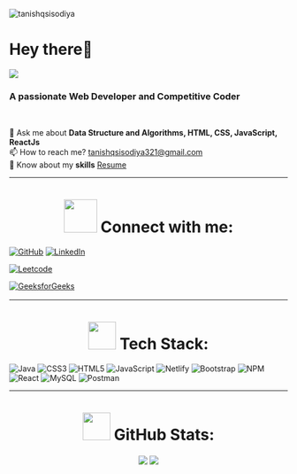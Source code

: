 <p align="left"> <img src="https://komarev.com/ghpvc/?username=tanishqsisodiya&label=Profile%20views&color=0e75b6&style=flat" alt="tanishqsisodiya"/> </p>
<h1><b>Hey there👋</b> </h1>

<img align="center" src="https://readme-typing-svg.herokuapp.com?font=Fira+Code&pause=1000&color=D365F7&width=435&lines=I+am+Tanishq+Sisodiya" />

<h3>A passionate Web Developer and Competitive Coder</h3> <br>


💬 Ask me about **Data Structure and Algorithms, HTML, CSS, JavaScript, ReactJs**<br>📫 How to reach me? tanishqsisodiya321@gmail.com<br>📄 Know about my **skills** <a  href="https://drive.google.com/file/d/1LT5S_9AaieZHOJgqP6eXa3BghahQ7IbA/view?usp=drive_link">Resume</a>

<hr>

<h1 align="center"><img width="60px" height="60px"src="Gifs/Connect.gif"> Connect with me: </h1>

[![GitHub](https://img.shields.io/badge/github-%2324292e.svg?&style=for-the-badge&logo=github&logoColor=white)](https://github.com/tanishqsisodiya) 
[![LinkedIn](https://img.shields.io/badge/LinkedIn-%230077B5.svg?&style=for-the-badge&logo=linkedin&logoColor=white)](https://www.linkedin.com/in/tanishq-sisodiya-681ab2205/) 

<a href="https://leetcode.com/tanishq64/" target="_blank"><img src=	"https://img.shields.io/badge/-LeetCode-FFA116?style=for-the-badge&logo=LeetCode&logoColor=black" img alt="Leetcode"></a>

<a href="https://auth.geeksforgeeks.org/user/tanishqsisodiya/practice" target="_blank"><img src="https://img.shields.io/badge/GeeksforGeeks-298D46?style=for-the-badge&logo=geeksforgeeks&logoColor=white" img alt="GeeksforGeeks" style="margin-bottom: 2px;" /></a>    
</div>

<hr>

<h1 align="center"><img height="50px" width="50px"src="Gifs/Computer.gif"> Tech Stack: </h1>

![Java](https://img.shields.io/badge/Java-ED8B00?style=for-the-badge&logo=openjdk&logoColor=white) ![CSS3](https://img.shields.io/badge/css3-%231572B6.svg?style=for-the-badge&logo=css3&logoColor=white) ![HTML5](https://img.shields.io/badge/html5-%23E34F26.svg?style=for-the-badge&logo=html5&logoColor=white) ![JavaScript](https://img.shields.io/badge/javascript-%23323330.svg?style=for-the-badge&logo=javascript&logoColor=%23F7DF1E)  ![Netlify](https://img.shields.io/badge/netlify-%23000000.svg?style=for-the-badge&logo=netlify&logoColor=#00C7B7) ![Bootstrap](https://img.shields.io/badge/bootstrap-%23563D7C.svg?style=for-the-badge&logo=bootstrap&logoColor=white) ![NPM](https://img.shields.io/badge/NPM-%23000000.svg?style=for-the-badge&logo=npm&logoColor=white)  ![React](https://img.shields.io/badge/react-%2320232a.svg?style=for-the-badge&logo=react&logoColor=%2361DAFB)  ![MySQL](https://img.shields.io/badge/mysql-%2300f.svg?style=for-the-badge&logo=mysql&logoColor=white)  ![Postman](https://img.shields.io/badge/Postman-FF6C37?style=for-the-badge&logo=postman&logoColor=white)

<hr>

<h1 align="center"><img height="50px" width="50px"src="Gifs/eye.gif"> GitHub Stats: </h1>

<div align="center">
<img align="center" src="https://github-profile-summary-cards.vercel.app/api/cards/profile-details?username=tanishqsisodiya&theme=tokyonight" /> 
<img align="center" src="http://github-profile-summary-cards.vercel.app/api/cards/stats?username=tanishqsisodiya&theme=tokyonight" />
</div>
   
